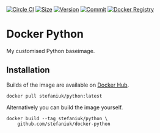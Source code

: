 [![Circle CI](https://circleci.com/gh/stefaniuk/docker-python.svg?style=shield "CircleCI")](https://circleci.com/gh/stefaniuk/docker-python)&nbsp;[![Size](https://images.microbadger.com/badges/image/stefaniuk/python.svg)](http://microbadger.com/images/stefaniuk/python)&nbsp;[![Version](https://images.microbadger.com/badges/version/stefaniuk/python.svg)](http://microbadger.com/images/stefaniuk/python)&nbsp;[![Commit](https://images.microbadger.com/badges/commit/stefaniuk/python.svg)](http://microbadger.com/images/stefaniuk/python)&nbsp;[![Docker Registry](https://img.shields.io/docker/pulls/stefaniuk/python.svg)](https://registry.hub.docker.com/u/stefaniuk/python)

Docker Python
=============

My customised Python baseimage.

Installation
------------

Builds of the image are available on [Docker Hub](https://hub.docker.com/r/stefaniuk/python/).

    docker pull stefaniuk/python:latest

Alternatively you can build the image yourself.

    docker build --tag stefaniuk/python \
        github.com/stefaniuk/docker-python
